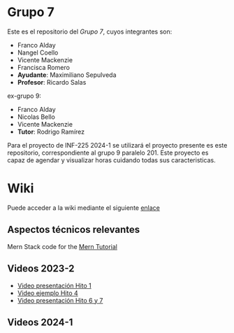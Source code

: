 # Grupo 7
Este es el repositorio del *Grupo 7*, cuyos integrantes son:
* Franco Alday
* Nangel Coello
* Vicente Mackenzie
* Francisca Romero
* **Ayudante**: Maximiliano Sepulveda
* **Profesor**: Ricardo Salas

ex-grupo 9:
* Franco Alday
* Nicolas Bello
* Vicente Mackenzie
* **Tutor**: Rodrigo Ramírez

Para el proyecto de INF-225 2024-1 se utilizará el proyecto presente es este repositorio, correspondiente al grupo 9 paralelo 201.
Este proyecto es capaz de agendar y visualizar horas cuidando todas sus caracteristicas.

# Wiki
Puede acceder a la wiki mediante el siguiente [enlace](https://github.com/Zurickata/INF236-2023-2-GRUPO-9/wiki)

## Aspectos técnicos relevantes
Mern Stack code for the [Mern Tutorial](https://www.mongodb.com/languages/mern-stack-tutorial)

## Videos 2023-2
* [Video presentación Hito 1](https://www.youtube.com/watch?v=hvjuNG07QAA)
* [Video ejemplo Hito 4](https://youtu.be/V2Hgaptnrzs)
* [Video presentación Hito 6 y 7](https://www.youtube.com/watch?v=k5BQrs4SamM)

## Videos 2024-1
